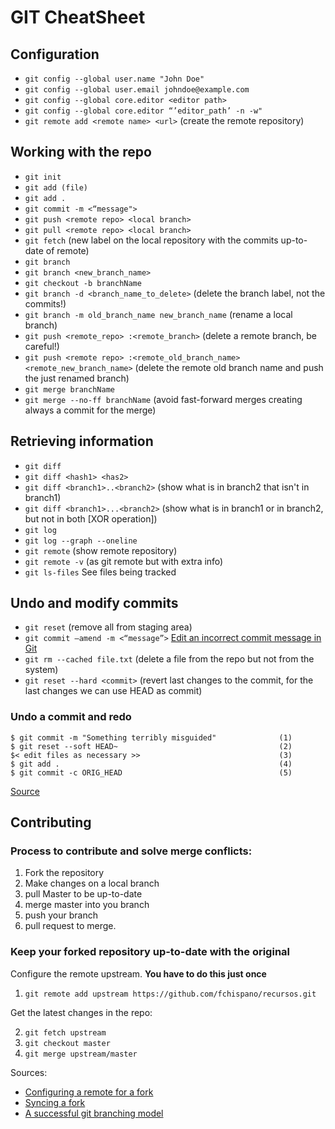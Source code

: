 # GIT CheatSheet
## Configuration
* `git config --global user.name "John Doe"`
* `git config --global user.email johndoe@example.com`
* `git config --global core.editor <editor path>`
* `git config --global core.editor “’editor_path’ -n -w"`
* `git remote add <remote name> <url>` (create the remote repository)

## Working with the repo
* `git init`
* `git add (file)`
* `git add .`
* `git commit -m <“message">`
* `git push <remote repo> <local branch>`
* `git pull <remote repo> <local branch>`
* `git fetch` (new label on the local repository with the commits up-to-date of remote)
* `git branch`
* `git branch <new_branch_name>`
* `git checkout -b branchName`
* `git branch -d <branch_name_to_delete>` (delete the branch label, not the commits!)
* `git branch -m old_branch_name new_branch_name` (rename a local
  branch)
* `git push <remote_repo> :<remote_branch>` (delete a remote branch, be careful!)
* `git push <remote repo> :<remote_old_branch_name>
  <remote_new_branch_name>` (delete the remote old branch name and push
  the just renamed branch)
* `git merge branchName`
* `git merge --no-ff branchName` (avoid fast-forward merges creating always a commit for the merge)

## Retrieving information
* `git diff`
* `git diff <hash1> <has2>`
* `git diff <branch1>..<branch2>` (show what is in branch2 that isn't in
  branch1)
* `git diff <branch1>...<branch2>` (show what is in branch1 or in
  branch2, but not in both [XOR operation])
* `git log`
* `git log --graph --oneline`
* `git remote` (show remote repository)
* `git remote -v` (as git remote but with extra info)
* `git ls-files` See files being tracked

## Undo and modify commits
* `git reset` (remove all from staging area)
* `git commit —amend -m <“message”>` [Edit an incorrect commit message in Git](http://stackoverflow.com/questions/179123/edit-an-incorrect-commit-message-in-git)
* `git rm --cached file.txt` (delete a file from the  repo but not from the system)
* `git reset --hard <commit>` (revert last changes to the commit, for the last changes we can use HEAD as commit)

### Undo a commit and redo
```
$ git commit -m "Something terribly misguided"              (1)
$ git reset --soft HEAD~                                    (2)
$< edit files as necessary >>                               (3)
$ git add .                                                 (4)
$ git commit -c ORIG_HEAD                                   (5)
```
[Source](http://stackoverflow.com/questions/927358/how-do-you-undo-the-last-commit)

## Contributing

### Process to contribute and solve merge conflicts:
1. Fork the repository
2. Make changes on a local branch
3. pull Master to be up-to-date
4. merge master into you branch
5. push your branch
6. pull request to merge.

### Keep your forked repository up-to-date with the original
Configure the remote upstream. **You have to do this just once**

1. `git remote add upstream https://github.com/fchispano/recursos.git`

Get the latest changes in the repo:

2. `git fetch upstream`
3. `git checkout master`
4. `git merge upstream/master`

Sources:
* [Configuring a remote for a fork](https://help.github.com/articles/configuring-a-remote-for-a-fork/)
* [Syncing a fork](https://help.github.com/articles/syncing-a-fork/)
* [A successful git branching model](http://nvie.com/posts/a-successful-git-branching-model/)

